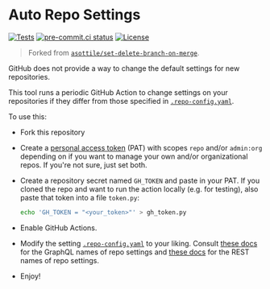 # Auto Repo Settings

[![Tests](https://github.com/janosh/auto-repo-config/workflows/main/badge.svg)](https://github.com/janosh/auto-repo-config/actions)
[![pre-commit.ci status](https://results.pre-commit.ci/badge/github/janosh/auto-repo-config/main.svg)](https://results.pre-commit.ci/latest/github/janosh/auto-repo-config/main)
[![License](https://img.shields.io/github/license/janosh/auto-repo-config?label=License)](/license)

> Forked from [`asottile/set-delete-branch-on-merge`](https://github.com/asottile/set-delete-branch-on-merge).

GitHub does not provide a way to change the default settings for new repositories.

This tool runs a periodic GitHub Action to change settings on your repositories if they differ from those specified in [`.repo-config.yaml`](.repo-config.yaml).

To use this:

- Fork this repository
- Create a [personal access token](https://github.com/settings/tokens/new) (PAT) with scopes `repo` and/or `admin:org` depending on if you want to manage your own and/or organizational repos. If you're not sure, just set both.
- Create a repository secret named `GH_TOKEN` and paste in your PAT. If you cloned the repo and want to run the action locally (e.g. for testing), also paste that token into a file `token.py`:

    ```sh
    echo 'GH_TOKEN = "<your_token>"' > gh_token.py
    ```

- Enable GitHub Actions.
- Modify the setting [`.repo-config.yaml`](.repo-config.yaml) to your liking. Consult [these docs](https://docs.github.com/graphql/reference/objects#repository) for the GraphQL names of repo settings and [these docs](https://docs.github.com/rest/reference/repos#update-a-repository) for the REST names of repo settings.
- Enjoy!
